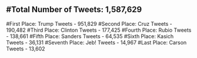 #Total Number of Tweets: 1,587,629 
---
#First Place: Trump Tweets - 951,829
#Second Place: Cruz Tweets - 190,482
#Third Place: Clinton Tweets - 177,425
#Fourth Place: Rubio Tweets - 138,661
#Fifth Place: Sanders Tweets - 64,535
#Sixth Place: Kasich Tweets - 36,131
#Seventh Place: Jeb! Tweets - 14,967
#Last Place: Carson Tweets - 13,602
